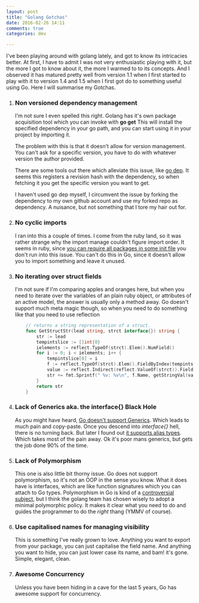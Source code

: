 ```yaml
---
layout: post
title: "Golang Gotchas"
date: 2016-02-26 14:11
comments: true
categories: dev

---
```


I've been playing around with golang lately, and got to know its intricacies better.
At first, I have to admit I was not very enthusiastic playing with it, but the more I got to know about it, the more I warmed to to its concepts.
And I observed it has matured pretty well from version 1.1 when I first started to play with it to version 1.4 and 1.5 when I first got do to something useful using Go.
Here I will summarise my Gotchas.

1. ### Non versioned dependency management

    I'm not sure I even spelled this right. Golang has it's own package acquisition tool which you can invoke with __go get__
    This will install the specified dependency in your go path, and you can start using it in your project by importing it.

    The problem with this is that it doesn't allow for version management. You can't ask for a specific version, you have to do with
    whatever version the author provided.

    There are some tools out there which alleviate this issue, like [go dep](https://github.com/tools/godep). It seems this
    registers a revision hash with the dependency, so when fetching it you get the specific version you want to get.

    I haven't used go dep myself, I circumvent the issue by forking the dependency to my own github account and use my forked repo as dependency.
    A nuisance, but not something that I tore my hair out for.

2. ### No cyclic imports

    I ran into this a couple of times. I come from the ruby land, so it was rather strange why the import manage couldn't figure
    import order. It seems in ruby, since [you can require all packages in some init file](http://stackoverflow.com/a/396184/1125712)
    you don't run into this issue. You can't do this in Go, since it doesn't allow you to import something and leave it unused.

3. ### No iterating over struct fields

    I'm not sure if I'm comparing apples and oranges here, but when you need to iterate over the variables of an plain ruby object,
    or attributes of an active model, the answer is usually only a method away. Go doesn't support much meta magic though,
    so when you need to do something like that you need to use reflection

    ```go
        // returns a string representation of a struct.
        func GetStructStr(lead string, strct interface{}) string {
            str := lead
            tempintslice := []int{0}
            ielements := reflect.TypeOf(strct).Elem().NumField()
            for i := 0; i < ielements; i++ {
                tempintslice[0] = i
                f := reflect.TypeOf(strct).Elem().FieldByIndex(tempintslice)
                value := reflect.Indirect(reflect.ValueOf(strct)).FieldByName(f.Name)
                str += fmt.Sprintf(" %v: %v\n", f.Name, getStringVal(value))
            }
            return str
        }
    ```

4. ### Lack of Generics aka. the interface{} Black Hole

    As you might have heard, [Go doesn't support Generics](http://yager.io/programming/go.html). Which leads to much pain and copy-paste.
    Once you descend into _interface{}_ hell, there is no turning back. But later I found out [it supports alias types](http://blog.jonathanoliver.com/golang-has-generics/).
    Which takes most of the pain away. Ok it's poor mans generics, but gets the job done 90% of the time.

5. ### Lack of Polymorphism

    This one is also little bit thorny issue. Go does not support polymorphism, so it's not an OOP in the sense you know.
    What it does have is interfaces, which are like function signatures which you can attach to Go types.
    Polymorphism in Go is kind of a [controversial subject](https://www.reddit.com/r/golang/comments/vldyv/less_is_exponentially_more_rob_pike_on_the),
    but I think the golang team has chosen wisely to adopt a minimal polymorphic policy. It makes it clear what you need to do
    and guides the programmer to do the _right_ thang (YMMV of course).

6. ### Use capitalised names for managing visibility

    This is something I've really grown to love. Anything you want to export from your package, you can just capitalise the field name.
    And anything you want to hide, you can just lower case its name, and bam! it's gone. Simple, elegant, clean.

7. ### Awesome Concurrency

    Unless you have been hiding in a cave for the last 5 years, Go has awesome support for concurrency.

